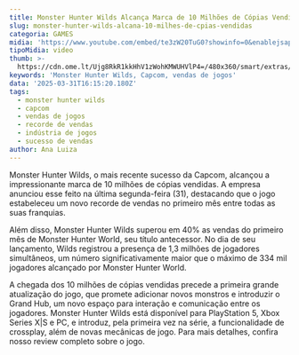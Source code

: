 ```yaml
---
title: Monster Hunter Wilds Alcança Marca de 10 Milhões de Cópias Vendidas
slug: monster-hunter-wilds-alcana-10-milhes-de-cpias-vendidas
categoria: GAMES
midia: 'https://www.youtube.com/embed/te3zW20TuG0?showinfo=0&enablejsapi=1'
tipoMidia: video
thumb: >-
  https://cdn.ome.lt/Ujg8RkR1kkHhV1zWohKMWUHVlP4=/480x360/smart/extras/conteudos/imagem_2025-03-31_122522037.png
keywords: 'Monster Hunter Wilds, Capcom, vendas de jogos'
data: '2025-03-31T16:15:20.180Z'
tags:
  - monster hunter wilds
  - capcom
  - vendas de jogos
  - recorde de vendas
  - indústria de jogos
  - sucesso de vendas
author: Ana Luiza
---
```


Monster Hunter Wilds, o mais recente sucesso da Capcom, alcançou a impressionante marca de 10 milhões de cópias vendidas. A empresa anunciou esse feito na última segunda-feira (31), destacando que o jogo estabeleceu um novo recorde de vendas no primeiro mês entre todas as suas franquias.

Além disso, Monster Hunter Wilds superou em 40% as vendas do primeiro mês de Monster Hunter World, seu título antecessor. No dia de seu lançamento, Wilds registrou a presença de 1,3 milhões de jogadores simultâneos, um número significativamente maior que o máximo de 334 mil jogadores alcançado por Monster Hunter World.

A chegada dos 10 milhões de cópias vendidas precede a primeira grande atualização do jogo, que promete adicionar novos monstros e introduzir o Grand Hub, um novo espaço para interação e comunicação entre os jogadores. Monster Hunter Wilds está disponível para PlayStation 5, Xbox Series X|S e PC, e introduz, pela primeira vez na série, a funcionalidade de crossplay, além de novas mecânicas de jogo. Para mais detalhes, confira nosso review completo sobre o jogo.
